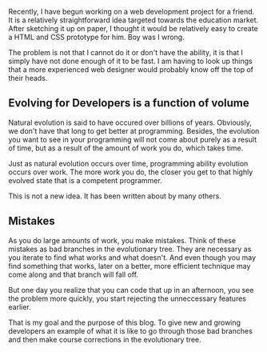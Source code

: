 Recently, I have begun working on a web development project for a friend.  It is a relatively straightforward idea targeted towards the education market.  After sketching it up on paper, I thought it would be relatively easy to create a HTML and CSS prototype for him.  Boy was I wrong.  

The problem is not that I cannot do it or don't have the ability, it is that I simply have not done enough of it to be fast.  I am having to look up things that a more experienced web designer would probably know off the top of their heads.

## Evolving for Developers is a function of volume

Natural evolution is said to have occured over billions of years.  Obviously, we don't have that long to get better at programming. Besides, the evolution you want to see in your programming will not come about purely as a result of time, but as a result of the amount of work you do, which takes time.

Just as natural evolution occurs over time, programming ability evolution occurs over work.  The more work you do, the closer you get to that highly evolved state that is a competent programmer.

This is not a new idea.  It has been written about by many others. 

## Mistakes

As you do large amounts of work, you make mistakes. Think of these mistakes as bad branches in the evolutionary tree.  They are necessary as you iterate to find what works and what doesn't.  And even though you may find something that works, later on a better, more efficient technique may come along and that branch will fall off.

But one day you realize that you can code that up in an afternoon, you see the problem more quickly, you start rejecting the unneccessary features earlier.

That is my goal and the purpose of this blog.  To give new and growing developers an example of what it is like to go through those bad branches and then make course corrections in the evolutionary tree. 
